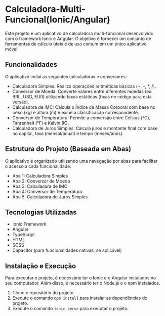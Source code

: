 # Calculadora-Multi-Funcional(Ionic/Angular)
Este projeto é um aplicativo de calculadora multi-funcional desenvolvido com o framework Ionic e Angular. O objetivo é fornecer um conjunto de ferramentas de cálculo úteis e de uso comum em um único aplicativo móvel.


## Funcionalidades
O aplicativo inclui as seguintes calculadoras e conversores:
* Calculadora Simples: Realiza operações aritméticas básicas (+, -, *, /).
* Conversor de Moeda: Converte valores entre diferentes moedas (ex: BRL, USD, EUR) utilizando taxas estáticas (fixas no código para esta versão).
* Calculadora de IMC: Calcula o Índice de Massa Corporal com base no peso (kg) e altura (m) e exibe a classificação correspondente.
* Conversor de Temperatura: Permite a conversão entre Celsius (°C), Fahrenheit (°F) e Kelvin (K).
* Calculadora de Juros Simples: Calcula juros e montante final com base no capital, taxa (mensal/anual) e tempo (meses/anos).


## Estrutura do Projeto (Baseada em Abas)
O aplicativo é organizado utilizando uma navegação por abas para facilitar o acesso a cada funcionalidade:
* Aba 1: Calculadora Simples
* Aba 2: Conversor de Moeda
* Aba 3: Calculadora de IMC
* Aba 4: Conversor de Temperatura
* Aba 5: Calculadora de Juros Simples


## Tecnologias Utilizadas
* Ionic Framework
* Angular
* TypeScript
* HTML
* SCSS 
* Capacitor (para funcionalidades nativas, se aplicável)


## Instalação e Execução

Para executar o projeto, é necessário ter o Ionic e o Angular instalados no seu computador. Além disso, é necessário ter o Node.js e o npm instalados.

1.  Clone o repositório do projeto.
2.  Execute o comando `npm install` para instalar as dependências do projeto.
3.  Execute o comando `ionic serve` para executar o projeto.
